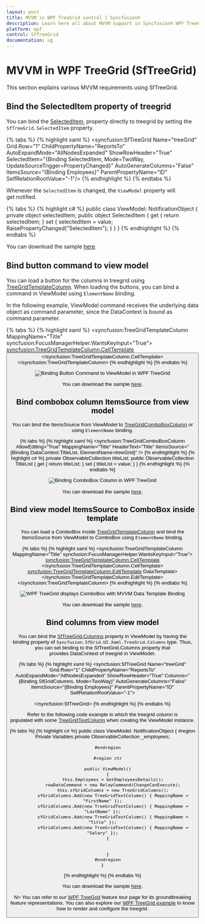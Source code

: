 ```yaml
---
layout: post
title: MVVM in WPF TreeGrid control | Syncfusion®
description: Learn here all about MVVM support in Syncfusion® WPF TreeGrid (SfTreeGrid) control, its elements and more.
platform: wpf
control: SfTreeGrid
documentation: ug
---
```


# MVVM in WPF TreeGrid (SfTreeGrid)

This section explains various MVVM requirements using SfTreeGrid.

## Bind the SelectedItem property of treegrid

You can bind the [SelectedItem ](https://help.syncfusion.com/cr/wpf/Syncfusion.UI.Xaml.Grid.SfGridBase.html#Syncfusion_UI_Xaml_Grid_SfGridBase_SelectedItem) property directly to treegrid by setting the `SfTreeGrid.SelectedItem` property.

{% tabs %}
{% highlight xaml %}
<syncfusion:SfTreeGrid Name="treeGrid" 
                               Grid.Row="1" 
                               ChildPropertyName="ReportsTo"  
                               AutoExpandMode="AllNodesExpanded"
                               ShowRowHeader="True" 
                               SelectedItem="{Binding SelectedItem, Mode=TwoWay, UpdateSourceTrigger=PropertyChanged}"
                               AutoGenerateColumns="False"
                               ItemsSource="{Binding Employees}"
                               ParentPropertyName="ID"
                               SelfRelationRootValue="-1"/>
{% endhighlight %}
{% endtabs %}

Whenever the `SelectedItem` is changed, the `ViewModel` property will get notified.

{% tabs %}
{% highlight c# %}
public class ViewModel: NotificationObject
{
    private object selectedItem;
    public object SelectedItem
    {
        get
        {
           return selectedItem;
        }
        set
        {
           selectedItem = value;
           RaisePropertyChanged("SelectedItem");
        }
    }
}
{% endhighlight %}
{% endtabs %}

You can download the sample [here](https://github.com/SyncfusionExamples/how-to-bind-the-SelectedItem-property-of-wpf-and-uwp-tree-grid-in-mvvm/tree/master/WPF).

## Bind button command to view model

You can load a button for the columns in treegrid using [TreeGridTemplateColumn](https://help.syncfusion.com/cr/wpf/Syncfusion.UI.Xaml.TreeGrid.TreeGridTemplateColumn.html). When loading the buttons, you can bind a command in ViewModel using `ElementName` binding.

In the following example, ViewModel command receives the underlying data object as command parameter, since the DataContext is bound as command parameter.

{% tabs %}
{% highlight xaml %}
<syncfusion:TreeGridTemplateColumn MappingName="Title" syncfusion:FocusManagerHelper.WantsKeyInput="True">
       <syncfusion:TreeGridTemplateColumn.CellTemplate>
           <DataTemplate>
               <Button  Content="Click" syncfusion:FocusManagerHelper.FocusedElement="True" 
                                        Command="{Binding Path=DataContext.RowDataCommand,ElementName=treeGrid}" CommandParameter="{Binding}"/>
           </DataTemplate>
       </syncfusion:TreeGridTemplateColumn.CellTemplate>
</syncfusion:TreeGridTemplateColumn>
{% endhighlight %}
{% endtabs %}

![Binding Button Command to ViewModel in WPF TreeGrid](MVVM_images/wpf-treegrid-binding-command.jpeg)

You can download the sample [here](https://github.com/SyncfusionExamples/how-to-bind-button-command-to-view-model-in-wpf-and-uwp-treegrid-in-mvvm/tree/master/WPF).

## Bind combobox column ItemsSource from view model

You can bind the ItemsSource from ViewModel to [TreeGridComboBoxColumn](https://help.syncfusion.com/cr/wpf/Syncfusion.UI.Xaml.TreeGrid.TreeGridComboBoxColumn.html) or using `ElementName` binding.

{% tabs %}
{% highlight xaml %}
<syncfusion:TreeGridComboBoxColumn AllowEditing="True" 
                                   MappingName="Title"
                                   HeaderText="Title"
                                   ItemsSource="{Binding DataContext.TitleList,
                                                                     ElementName=treeGrid}" />
{% endhighlight %}
{% highlight c# %}
private ObservableCollection<string> titleList;
public ObservableCollection<string> TitleList
{
     get { return titleList; }
     set { titleList = value; }
}
{% endhighlight %}
{% endtabs %}

![Binding ComboBox Column in WPF TreeGrid](MVVM_images/wpf-treegrid-binding-combobox-column.jpeg)

You can download the sample [here](https://github.com/SyncfusionExamples/how-to-bind-combobox-column-ItemsSource-from-view-model-in-wpf-and-uwp-treegrid-in-mvvm/tree/master/WPF).

## Bind view model ItemsSource to ComboBox inside template

You can load a ComboBox inside [TreeGridTemplateColumn](https://help.syncfusion.com/cr/wpf/Syncfusion.UI.Xaml.TreeGrid.TreeGridTemplateColumn.html) and bind the ItemsSource from ViewModel to ComboBox using `ElementName` binding.

{% tabs %}
{% highlight xaml %}
  <syncfusion:TreeGridTemplateColumn MappingName="Title" syncfusion:FocusManagerHelper.WantsKeyInput="True">
         <syncfusion:TreeGridTemplateColumn.CellTemplate>
            <DataTemplate>
                            <TextBlock Text="{Binding Title}"/>
            </DataTemplate>
         </syncfusion:TreeGridTemplateColumn.CellTemplate>
         <syncfusion:TreeGridTemplateColumn.EditTemplate>
         DataTemplate>
        <ComboBox ItemsSource="{Binding Path=DataContext.TitleList, ElementName=treeGrid}" />
        </DataTemplate>
                    </syncfusion:TreeGridTemplateColumn.EditTemplate>
 </syncfusion:TreeGridTemplateColumn>
{% endhighlight %}
{% endtabs %}

![WPF TreeGrid displays ComboBox with MVVM Data Template Binding](MVVM_images/wpf-treegrid-mvvm-data-template-binding.jpeg)

You can download the sample [here](https://github.com/SyncfusionExamples/how-to-bind-view-model-ItemsSource-to-combo-box-inside-template-in-wpf-and-uwp-treegrid-in-mvvm/tree/master/WPF).

## Bind columns from view model

You can bind the [SfTreeGrid.Columns](https://help.syncfusion.com/cr/wpf/Syncfusion.UI.Xaml.TreeGrid.SfTreeGrid.html#Syncfusion_UI_Xaml_TreeGrid_SfTreeGrid_ColumnsProperty) property in ViewModel by having the binding property of `Syncfusion.SfGrid.UI.Xaml.TreeGrid.Columns` type. Thus, you can set binding to the SfTreeGrid.Columns property that provides DataContext of treegrid in ViewModel.

{% tabs %}
{% highlight xaml %}
<syncfusion:SfTreeGrid Name="treeGrid" 
                               Grid.Row="1" 
                               ChildPropertyName="ReportsTo"  
                               AutoExpandMode="AllNodesExpanded"
                               ShowRowHeader="True" 
                              Columns="{Binding SfGridColumns, Mode=TwoWay}"
                               AutoGenerateColumns="False"
                               ItemsSource="{Binding Employees}"
                               ParentPropertyName="ID"
                               SelfRelationRootValue="-1">
         
</syncfusion:SfTreeGrid>
{% endhighlight %}
{% endtabs %}

Refer to the following code example in which the treegrid column is populated with some [TreeGridTextColumn](https://help.syncfusion.com/cr/wpf/Syncfusion.UI.Xaml.TreeGrid.TreeGridTextColumn.html) when creating the ViewModel instance.

{% tabs %}
{% highlight c# %}
public class ViewModel: NotificationObject
    {
        #region Private Variables
        private ObservableCollection<EmployeeInfo> _employees;
      
        #endregion

        #region ctr

        public ViewModel()
        {
            this.Employees = GetEmployeesDetails();
            rowDataCommand = new RelayCommand(ChangeCanExecute);
            this.sfGridColumns = new TreeGridColumns();
            sfGridColumns.Add(new TreeGridTextColumn() { MappingName = "FirstName" });
            sfGridColumns.Add(new TreeGridTextColumn() { MappingName = "LastName" });
            sfGridColumns.Add(new TreeGridTextColumn() { MappingName = "Title" });
            sfGridColumns.Add(new TreeGridTextColumn() { MappingName = "Salary" });
        }

        
        }
        #endregion
    }
{% endhighlight %}
{% endtabs %}

You can download the sample [here](https://github.com/SyncfusionExamples/how-to-bind-columns-from-view-model-in-wpf-and-uwp-treegrid-in-mvvm/tree/master/WPF).


N> You can refer to our [WPF TreeGrid](https://www.syncfusion.com/wpf-controls/treegrid) feature tour page for its groundbreaking feature representations. You can also explore our [WPF TreeGrid example](https://github.com/syncfusion/wpf-demos) to know how to render and configure the treegrid.